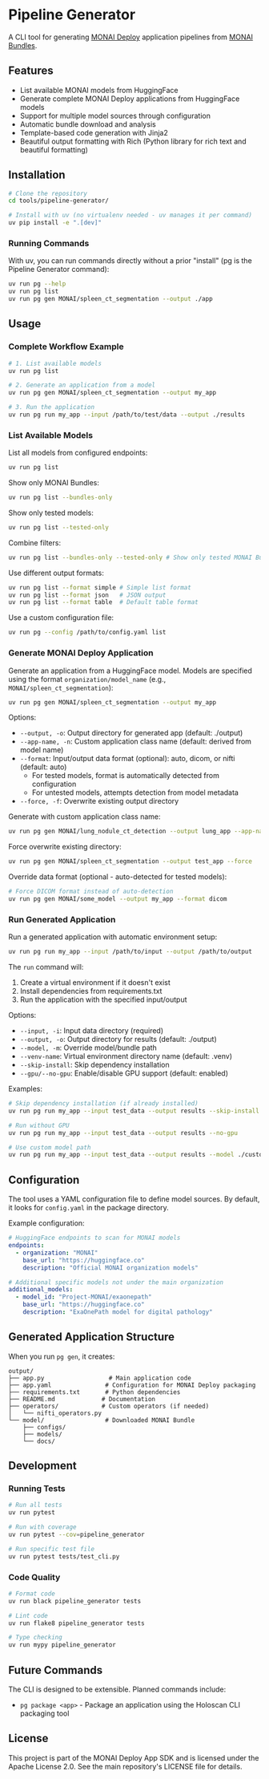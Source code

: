 # Pipeline Generator

A CLI tool for generating [MONAI Deploy](https://github.com/Project-MONAI/monai-deploy-app-sdk) application pipelines from [MONAI Bundles](https://docs.monai.io/en/stable/bundle_intro.html).

## Features

- List available MONAI models from HuggingFace
- Generate complete MONAI Deploy applications from HuggingFace models
- Support for multiple model sources through configuration
- Automatic bundle download and analysis
- Template-based code generation with Jinja2
- Beautiful output formatting with Rich (Python library for rich text and beautiful formatting)

## Installation

```bash
# Clone the repository
cd tools/pipeline-generator/

# Install with uv (no virtualenv needed - uv manages it per command)
uv pip install -e ".[dev]"
```

### Running Commands

With uv, you can run commands directly without a prior "install" (pg is the Pipeline Generator command):

```bash
uv run pg --help
uv run pg list
uv run pg gen MONAI/spleen_ct_segmentation --output ./app
```

## Usage

### Complete Workflow Example

```bash
# 1. List available models
uv run pg list

# 2. Generate an application from a model
uv run pg gen MONAI/spleen_ct_segmentation --output my_app

# 3. Run the application
uv run pg run my_app --input /path/to/test/data --output ./results
```

### List Available Models

List all models from configured endpoints:

```bash
uv run pg list
```

Show only MONAI Bundles:

```bash
uv run pg list --bundles-only
```

Show only tested models:

```bash
uv run pg list --tested-only
```

Combine filters:

```bash
uv run pg list --bundles-only --tested-only # Show only tested MONAI Bundles
```

Use different output formats:

```bash
uv run pg list --format simple # Simple list format
uv run pg list --format json   # JSON output
uv run pg list --format table  # Default table format
```

Use a custom configuration file:

```bash
uv run pg --config /path/to/config.yaml list
```

### Generate MONAI Deploy Application

Generate an application from a HuggingFace model. Models are specified using the format `organization/model_name` (e.g., `MONAI/spleen_ct_segmentation`):

```bash
uv run pg gen MONAI/spleen_ct_segmentation --output my_app
```

Options:

- `--output, -o`: Output directory for generated app (default: ./output)
- `--app-name, -n`: Custom application class name (default: derived from model name)
- `--format`: Input/output data format (optional): auto, dicom, or nifti (default: auto)
  - For tested models, format is automatically detected from configuration
  - For untested models, attempts detection from model metadata
- `--force, -f`: Overwrite existing output directory

Generate with custom application class name:

```bash
uv run pg gen MONAI/lung_nodule_ct_detection --output lung_app --app-name LungDetectorApp
```

Force overwrite existing directory:

```bash
uv run pg gen MONAI/spleen_ct_segmentation --output test_app --force
```

Override data format (optional - auto-detected for tested models):

```bash
# Force DICOM format instead of auto-detection
uv run pg gen MONAI/some_model --output my_app --format dicom
```

### Run Generated Application

Run a generated application with automatic environment setup:

```bash
uv run pg run my_app --input /path/to/input --output /path/to/output
```

The `run` command will:

1. Create a virtual environment if it doesn't exist
1. Install dependencies from requirements.txt
1. Run the application with the specified input/output

Options:

- `--input, -i`: Input data directory (required)
- `--output, -o`: Output directory for results (default: ./output)
- `--model, -m`: Override model/bundle path
- `--venv-name`: Virtual environment directory name (default: .venv)
- `--skip-install`: Skip dependency installation
- `--gpu/--no-gpu`: Enable/disable GPU support (default: enabled)

Examples:

```bash
# Skip dependency installation (if already installed)
uv run pg run my_app --input test_data --output results --skip-install

# Run without GPU
uv run pg run my_app --input test_data --output results --no-gpu

# Use custom model path
uv run pg run my_app --input test_data --output results --model ./custom_model
```

## Configuration

The tool uses a YAML configuration file to define model sources. By default, it looks for `config.yaml` in the package directory.

Example configuration:

```yaml
# HuggingFace endpoints to scan for MONAI models
endpoints:
  - organization: "MONAI"
    base_url: "https://huggingface.co"
    description: "Official MONAI organization models"

# Additional specific models not under the main organization
additional_models:
  - model_id: "Project-MONAI/exaonepath"
    base_url: "https://huggingface.co"
    description: "ExaOnePath model for digital pathology"
```

## Generated Application Structure

When you run `pg gen`, it creates:

```
output/
├── app.py                  # Main application code
├── app.yaml               # Configuration for MONAI Deploy packaging
├── requirements.txt       # Python dependencies
├── README.md             # Documentation
├── operators/            # Custom operators (if needed)
│   └── nifti_operators.py
└── model/                 # Downloaded MONAI Bundle
    ├── configs/
    ├── models/
    └── docs/
```

## Development

### Running Tests

```bash
# Run all tests
uv run pytest

# Run with coverage
uv run pytest --cov=pipeline_generator

# Run specific test file
uv run pytest tests/test_cli.py
```

### Code Quality

```bash
# Format code
uv run black pipeline_generator tests

# Lint code
uv run flake8 pipeline_generator tests

# Type checking
uv run mypy pipeline_generator
```

## Future Commands

The CLI is designed to be extensible. Planned commands include:

- `pg package <app>` - Package an application using the Holoscan CLI packaging tool

## License

This project is part of the MONAI Deploy App SDK and is licensed under the Apache License 2.0. See the main repository's LICENSE file for details.
